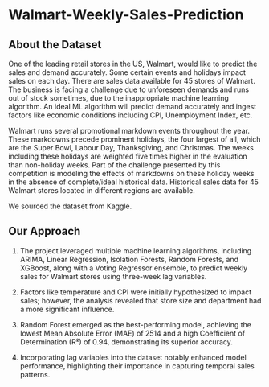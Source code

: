 # Walmart-Weekly-Sales-Prediction

## About the Dataset
One of the leading retail stores in the US, Walmart, would like to predict the sales and demand accurately. Some certain events and holidays impact sales on each day. There are sales data available for 45 stores of Walmart. The business is facing a challenge due to unforeseen demands and runs out of stock sometimes, due to the inappropriate machine learning algorithm. An ideal ML algorithm will predict demand accurately and ingest factors like economic conditions including CPI, Unemployment Index, etc.

Walmart runs several promotional markdown events throughout the year. These markdowns precede prominent holidays, the four largest of all, which are the Super Bowl, Labour Day, Thanksgiving, and Christmas. The weeks including these holidays are weighted five times higher in the evaluation than non-holiday weeks. Part of the challenge presented by this competition is modeling the effects of markdowns on these holiday weeks in the absence of complete/ideal historical data. Historical sales data for 45 Walmart stores located in different regions are available.

We sourced the dataset from Kaggle.

## Our Approach

1. The project leveraged multiple machine learning algorithms, including ARIMA, Linear Regression, Isolation Forests, Random Forests, and XGBoost, along with a Voting Regressor ensemble, to predict weekly sales for Walmart stores using three-week lag variables.

2. Factors like temperature and CPI were initially hypothesized to impact sales; however, the analysis revealed that store size and department had a more significant influence.

3. Random Forest emerged as the best-performing model, achieving the lowest Mean Absolute Error (MAE) of 2514 and a high Coefficient of Determination (R²) of 0.94, demonstrating its superior accuracy.

4. Incorporating lag variables into the dataset notably enhanced model performance, highlighting their importance in capturing temporal sales patterns.
